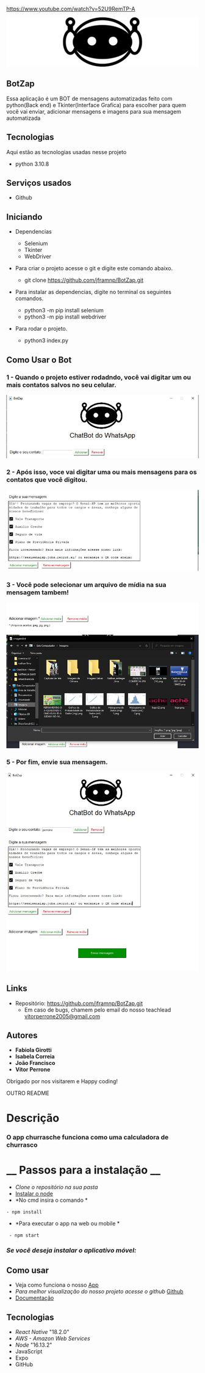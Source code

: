 https://www.youtube.com/watch?v=52U9RemTP-A

![Logo of the project](https://github.com/jframnp/BotZap/blob/main/img/Logo.jpeg)


## BotZap
Essa aplicação é um BOT de mensagens automatizadas feito com python(Back end) e Tkinter(Interface Grafica) para escolher para quem você vai enviar, adicionar mensagens e imagens para sua mensagem automatizada

## Tecnologias

Aqui estão as tecnologias usadas nesse projeto

* python 3.10.8

## Serviços usados

* Github

## Iniciando

* Dependencias
  - Selenium  
  - Tkinter
  - WebDriver

* Para criar o projeto acesse o git e digite este comando abaixo.
  - git clone https://github.com/jframnp/BotZap.git
  
* Para instalar as dependencias, digite no terminal os seguintes comandos.
  - python3 -m pip install selenium
  - python3 -m pip install webdriver
  
* Para rodar o projeto.
  - python3 index.py

## Como Usar o Bot

### 1 - Quando o projeto estiver rodadndo, você vai digitar um ou mais contatos salvos no seu celular.

![contato image](https://github.com/jframnp/BotZap/blob/main/img/readme_fotos/contato.jpeg)

### 2 - Após isso, voce vai digitar uma ou mais mensagens para os contatos que você digitou.

![Mensagens](https://github.com/jframnp/BotZap/blob/main/img/readme_fotos/mensagem.jpeg)

### 3 - Você pode selecionar um arquivo de mídia na sua mensagem tambem!

![midia_image1](https://github.com/jframnp/BotZap/blob/main/img/readme_fotos/midias.jpeg)
![midia_image2](https://github.com/jframnp/BotZap/blob/main/img/readme_fotos/selecionar_midia.jpeg)

### 5 - Por fim, envie sua mensagem.

![Tela final](https://github.com/jframnp/BotZap/blob/main/img/readme_fotos/envie-sua-mensagem.jpeg)



## Links
  - Repositório: https://github.com/jframnp/BotZap.git
    - Em caso de bugs, chamem pelo email do nosso teachlead vitorperrone2005@gmail.com


  ## Autores

  * **Fabiola Girotti** 
  * **Isabela Correia**
  * **João Francisco**
  * **Vitor Perrone**

Obrigado por nos visitarem e Happy coding!


OUTRO README

# Descrição


### O app churrasche funciona como uma calculadora de churrasco

# __ Passos para a instalação __

- *Clone o repositório na sua pasta*
- [Instalar o node](https://nodejs.org/en)
- *No cmd insira o comando *
```
- npm install
```
- *Para executar o app na web ou mobile *
```
 - npm start
```


### *Se você deseja instalar o aplicativo móvel:*


## Como usar 
- Veja como funciona o nosso [App]()
- *Para melhor visualização do nosso projeto acesse o github*  [Github](https://github.com/AnjosSant/Churrastche.git)
- [Documentação](https://sesisenaispedu-my.sharepoint.com/:w:/g/personal/marcelo_anjos_portalsesisp_org_br/Eb4gWLfDf6JKh7WjEdFlHzEBPc1gJILqSqXjNFHIxpqRIQ)
## Tecnologias 

- *React Native* "18.2.0"
- *AWS - Amazon Web Services*
- *Node* "16.13.2"
- JavaScript 
- Expo 
- GitHub 

